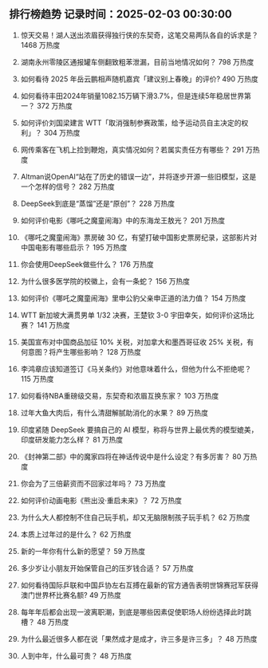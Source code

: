
## 排行榜趋势 记录时间：2025-02-03 00:30:00
  
  1. 惊天交易！湖人送出浓眉获得独行侠的东契奇，这笔交易两队各自的诉求是？ 1468 万热度
    
  2. 湖南永州零陵区通报罐车侧翻致粗苯泄漏，目前当地情况如何？ 798 万热度
    
  3. 如何看待 2025 年岳云鹏相声随机嘉宾「建议别上春晚」的评价? 490 万热度
    
  4. 如何看待丰田2024年销量1082.15万辆下滑3.7%，但是连续5年稳居世界第一？ 372 万热度
    
  5. 如何评价刘国梁建言 WTT「取消强制参赛政策，给予运动员自主决定的权利」？ 304 万热度
    
  6. 网传乘客在飞机上捡到鞭炮，真实情况如何？若属实责任方有哪些？ 291 万热度
    
  7. Altman说OpenAI“站在了历史的错误一边”，并将逐步开源一些旧模型，这是一个怎样的信号？ 282 万热度
    
  8. DeepSeek到底是“蒸馏”还是“原创”？ 228 万热度
    
  9. 如何评价电影《哪吒之魔童闹海》中的东海龙王敖光？ 201 万热度
    
  10. 《哪吒之魔童闹海》票房破 30 亿，有望打破中国影史票房纪录，这部影片对中国电影有哪些启示？ 195 万热度
    
  11. 你会使用DeepSeek做些什么？ 176 万热度
    
  12. 为什么很多医学院的校徽上，会有一条蛇？ 156 万热度
    
  13. 如何评价《哪吒之魔童闹海》里申公豹父亲申正道的法力值？ 154 万热度
    
  14. WTT 新加坡大满贯男单 1/32 决赛，王楚钦 3-0 宇田幸矢，如何评价这场比赛？ 141 万热度
    
  15. 美国宣布对中国商品加征 10% 关税，对加拿大和墨西哥征收 25% 关税，有何意图？将产生哪些影响？ 128 万热度
    
  16. 李鸿章应该知道签订《马关条约》对他意味着什么，但他为什么不拒绝呢？ 115 万热度
    
  17. 如何看待NBA重磅级交易，东契奇和浓眉互换东家？ 103 万热度
    
  18. 过年大鱼大肉后，有什么清甜解腻助消化的水果？ 89 万热度
    
  19. 印度紧随 DeepSeek 要搞自己的 AI 模型，称将与世界上最优秀的模型媲美，印度研发能力怎么样？ 81 万热度
    
  20. 《封神第二部》中的魔家四将在神话传说中是什么设定？有多厉害？ 80 万热度
    
  21. 你会为了三倍薪资而不回家过年吗？ 73 万热度
    
  22. 如何评价动画电影《熊出没·重启未来》？ 72 万热度
    
  23. 为什么大人都控制不住自己玩手机，却又无脑限制孩子玩手机？ 62 万热度
    
  24. 本质上过年过的是什么？ 62 万热度
    
  25. 新的一年你有什么新的愿望？ 59 万热度
    
  26. 多少岁让小朋友开始保管自己的压岁钱合适？ 57 万热度
    
  27. 如何看待国际乒联和中国乒协左右互搏在最新的官方通告表明世锦赛冠军获得澳门世界杯比赛名额? 49 万热度
    
  28. 每年年后都会出现一波离职潮，到底是哪些因素促使职场人纷纷选择此时跳槽？ 48 万热度
    
  29. 为什么最近很多人都在说「果然成才是成才，许三多是许三多」？ 48 万热度
    
  30. 人到中年，什么最可贵？ 48 万热度
    
